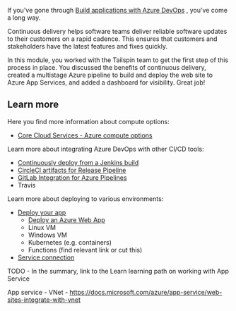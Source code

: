 If you've gone through [Build applications with Azure DevOps](/learn/paths/build-applications-with-azure-devops?azure-portal=true) , you've come a long way.

Continuous delivery helps software teams deliver reliable software updates to their customers on a rapid cadence. This ensures that customers and stakeholders have the latest features and fixes quickly.

In this module, you worked with the Tailspin team to get the first step of this process in place. You discussed the benefits of continuous delivery, created a multistage Azure pipeline to build and deploy the web site to Azure App Services, and added a dashboard for visibility. Great job!

## Learn more

Here you find more information about compute options:

* [Core Cloud Services - Azure compute options](/learn/modules/intro-to-azure-compute?azure-portal=true)

Learn more about integrating Azure DevOps with other CI/CD tools:

* [Continuously deploy from a Jenkins build](https://docs.microsoft.com/azure/devops/pipelines/release/integrate-jenkins-pipelines-cicd?view=azure-devops&tabs=yaml&azure-portal=true)
* [CircleCI artifacts for Release Pipeline](https://marketplace.visualstudio.com/items?itemName=ms-vscs-rm.vss-services-circleci-extension&azure-portal=true)
* [GitLab Integration for Azure Pipelines](https://marketplace.visualstudio.com/items?itemName=onlyutkarsh.gitlab-integration&azure-portal=true)
* Travis

Learn more about deploying to various environments:

* [Deploy your app](https://docs.microsoft.com/azure/devops/pipelines/?view=azure-devops#deploy-your-app?azure-portal=true)
  * [Deploy an Azure Web App](https://docs.microsoft.com/en-us/azure/devops/pipelines/targets/webapp?view=azure-devops&tabs=yaml&azure-portal=true)
  * Linux VM
  * Windows VM
  * Kubernetes (e.g. containers)
  * Functions (find relevant link or cut this)
* [Service connection](https://docs.microsoft.com/azure/devops/pipelines/library/service-endpoints?azure-portal=true)

TODO - In the summary, link to the Learn learning path on working with App Service

App service - VNet - https://docs.microsoft.com/azure/app-service/web-sites-integrate-with-vnet
